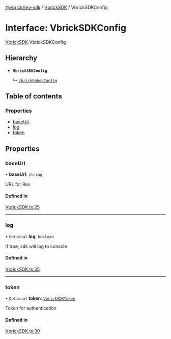 [@vbrick/rev-sdk](../README.md) / [VbrickSDK](../modules/VbrickSDK.md) / VbrickSDKConfig

# Interface: VbrickSDKConfig

[VbrickSDK](../modules/VbrickSDK.md).VbrickSDKConfig

## Hierarchy

- **`VbrickSDKConfig`**

  ↳ [`VbrickEmbedConfig`](embed_VbrickEmbedConfig.VbrickEmbedConfig.md)

## Table of contents

### Properties

- [baseUrl](VbrickSDK.VbrickSDKConfig.md#baseurl)
- [log](VbrickSDK.VbrickSDKConfig.md#log)
- [token](VbrickSDK.VbrickSDKConfig.md#token)

## Properties

### baseUrl

• **baseUrl**: `string`

URL for Rev

#### Defined in

[VbrickSDK.ts:25](https://github.com/vbrick/rev-sdk-js/blob/e732619/src/VbrickSDK.ts#L25)

___

### log

• `Optional` **log**: `boolean`

If true, sdk will log to console

#### Defined in

[VbrickSDK.ts:35](https://github.com/vbrick/rev-sdk-js/blob/e732619/src/VbrickSDK.ts#L35)

___

### token

• `Optional` **token**: [`VbrickSDKToken`](VbrickSDK.VbrickSDKToken.md)

Token for authentication

#### Defined in

[VbrickSDK.ts:30](https://github.com/vbrick/rev-sdk-js/blob/e732619/src/VbrickSDK.ts#L30)

